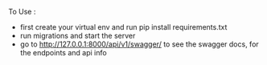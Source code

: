 To Use :
- first create your virtual env and run pip install requirements.txt
- run migrations and start the server
- go to http://127.0.0.1:8000/api/v1/swagger/ to see the swagger docs, for the endpoints and api info


